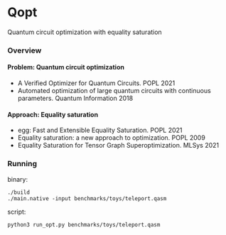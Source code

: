 # Qopt

Quantum circuit optimization with equality saturation

### Overview
#### Problem: Quantum circuit optimization 
- A Verified Optimizer for Quantum Circuits. POPL 2021
- Automated optimization of large quantum circuits with continuous parameters. Quantum Information 2018

#### Approach: Equality saturation
- egg: Fast and Extensible Equality Saturation. POPL 2021
- Equality saturation: a new approach to optimization. POPL 2009
- Equality Saturation for Tensor Graph Superoptimization. MLSys 2021

### Running

binary:
```
./build
./main.native -input benchmarks/toys/teleport.qasm

```

script:
```
python3 run_opt.py benchmarks/toys/teleport.qasm
```
